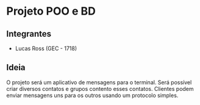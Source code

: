 # Projeto POO e BD

## Integrantes

- Lucas Ross (GEC - 1718)

## Ideia

O projeto será um aplicativo de mensagens para o terminal. Será possível criar
diversos contatos e grupos contento esses contatos. Clientes podem enviar mensagens
uns para os outros usando um protocolo simples.

